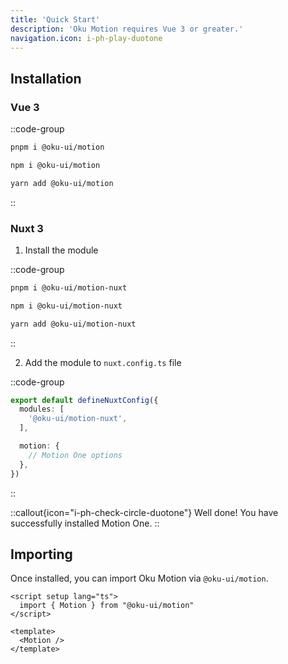```yaml
---
title: 'Quick Start'
description: 'Oku Motion requires Vue 3 or greater.'
navigation.icon: i-ph-play-duotone
---
```


## Installation

### Vue 3

::code-group
```sh [pnpm]
pnpm i @oku-ui/motion
```

```bash [npm]
npm i @oku-ui/motion

```

```sh [yarn]
yarn add @oku-ui/motion
```
::

### Nuxt 3

1. Install the module

::code-group
```sh [pnpm]
pnpm i @oku-ui/motion-nuxt
```

```bash [npm]
npm i @oku-ui/motion-nuxt

```

```sh [yarn]
yarn add @oku-ui/motion-nuxt
```
::

2. Add the module to `nuxt.config.ts` file

::code-group
```ts [nuxt.config.ts]
export default defineNuxtConfig({
  modules: [
    '@oku-ui/motion-nuxt',
  ],

  motion: {
    // Motion One options
  },
})
```
::

::callout{icon="i-ph-check-circle-duotone"}
Well done! You have successfully installed Motion One.
::

## Importing

Once installed, you can import Oku Motion via `@oku-ui/motion`.

```vue
<script setup lang="ts">
  import { Motion } from "@oku-ui/motion"
</script>

<template>
  <Motion />
</template>
```

